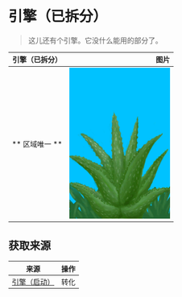 # 引擎（已拆分）  
> 这儿还有个引擎。它没什么能用的部分了。  
  
  引擎（已拆分）  |   图片   
 ----  |  ----:   
 ** 区域唯一 **  |  <img decoding="async" src="Sprite/AloeVera.png" href="a.md" style="max-width:300px;max-height:300px;">   
  
## 获取来源  
来源  |  操作  
----  |  ----  
[引擎（启动）](Engine2Open.md)  |  转化  
